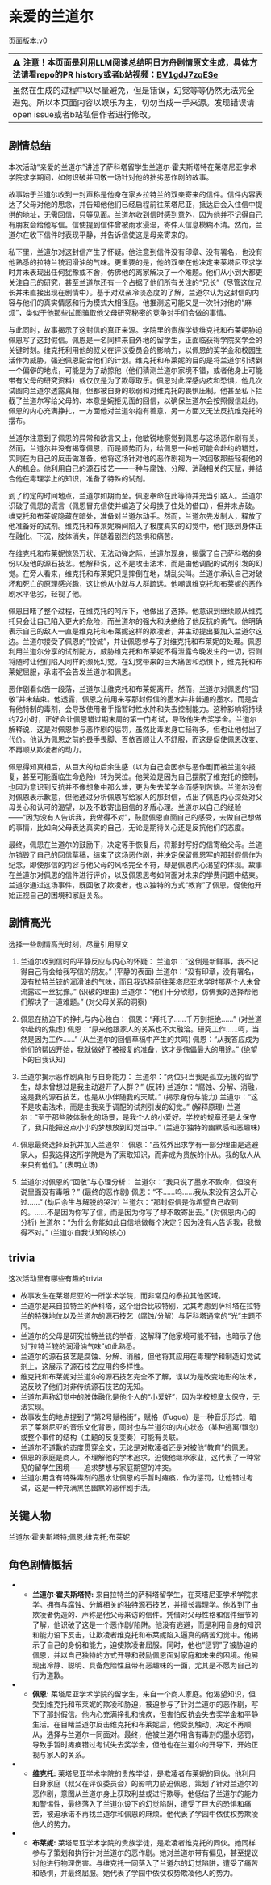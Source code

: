 # 亲爱的兰道尔
页面版本:v0
 

| :warning: 注意！本页面是利用LLM阅读总结明日方舟剧情原文生成，具体方法请看repo的PR history或者b站视频：[BV1gdJ7zqESe](https://www.bilibili.com/video/BV1gdJ7zqESe/)         |
|:----------------------------|
| 虽然在生成的过程中以尽量避免，但是错误，幻觉等等仍然无法完全避免。所以本页面内容以娱乐为主，切勿当成一手来源。发现错误请open issue或者b站私信作者进行修改。|



## 剧情总结
本次活动“亲爱的兰道尔”讲述了萨科塔留学生兰道尔·霍夫斯塔特在莱塔尼亚学术学院求学期间，如何识破并回敬一场针对他的拙劣恶作剧的故事。

故事始于兰道尔收到一封声称是他身在家乡拉特兰的双亲寄来的信件。信件内容表达了父母对他的思念，并告知他他们已经启程前往莱塔尼亚，抵达后会入住信中提供的地址，无需回信，只等见面。兰道尔收到信时感到意外，因为他并不记得自己有朋友会给他写信。信使提到信件曾被雨水浸湿，寄件人信息模糊不清。然而，兰道尔在收下信件时表现平静，并告诉信使这是母亲寄来的。

私下里，兰道尔对这封信产生了怀疑。他注意到信件没有印章、没有署名，也没有他熟悉的拉特兰铳润滑油的气味。更重要的是，他的双亲在他决定来莱塔尼亚求学时并未表现出任何犹豫或不舍，仿佛他的离家解决了一个难题。他们从小到大都更关注自己的研究，甚至兰道尔还有一个占据了他们所有关注的“兄长”（尽管这位兄长并未直接出现在剧情中）。基于对双亲冷淡态度的了解，兰道尔认为这封信的内容与他们的真实情感和行为模式大相径庭。他推测这可能又是一次针对他的“麻烦”，类似于他那些试图骗取他父母研究秘密的竞争对手们会做的事情。

与此同时，故事揭示了这封信的真正来源。学院里的贵族学徒维克托和布莱妮胁迫佩恩写了这封假信。佩恩是一名同样来自外地的留学生，正面临获得学院奖学金的关键时刻。维克托利用他的叔父在评议委员会的影响力，以佩恩的奖学金和校园生活作为威胁，强迫佩恩配合他们的计划。维克托和布莱妮的目的是将兰道尔引诱到一个偏僻的地点，可能是为了劫掠他（他们猜测兰道尔家境不错，或者他身上可能带有父母的研究资料）或仅仅是为了欺辱取乐。佩恩对此深感内疚和恐惧，他几次试图向兰道尔透露真相，但都被自身的软弱和对维克托的畏惧压制。他甚至私下拦截了兰道尔写给父母的、本意是婉拒见面的回信，以确保兰道尔会按照假信赴约。佩恩的内心充满挣扎，一方面他对兰道尔抱有善意，另一方面又无法反抗维克托的摆布。

兰道尔注意到了佩恩的异常和欲言又止，他敏锐地察觉到佩恩与这场恶作剧有关。然而，兰道尔并没有揭穿佩恩，而是顺势而为，给佩恩一种他可能会赴约的错觉，实则在为自己的反击做准备。他将这场针对他的恶作剧视为一次回敬那些轻视他的人的机会。他利用自己的源石技艺——一种与腐蚀、分解、消融相关的天赋，并结合他在毒理学上的知识，准备了特殊的试剂。

到了约定的时间地点，兰道尔如期而至。佩恩奉命在此等待并充当引路人。兰道尔识破了佩恩的谎言（佩恩冒充信使并编造了父母换了住处的借口），但并未点破。维克托和布莱妮隐藏在暗处，准备对兰道尔动手。然而，兰道尔先发制人，释放了他准备好的试剂。维克托和布莱妮瞬间陷入了极度真实的幻觉中，他们感到身体正在融化、下沉，肢体消失，伴随着剧烈的恐惧和痛苦。

在维克托和布莱妮惊恐万状、无法动弹之际，兰道尔现身，揭露了自己萨科塔的身份以及他的源石技艺。他解释说，这不是攻击法术，而是由他调配的试剂引发的幻觉。在旁人看来，维克托和布莱妮只是摔倒在地，胡乱尖叫。兰道尔承认自己对破坏和死亡的原理感兴趣，这让他从小就与人群疏远。他嘲讽维克托和布莱妮的恶作剧水平低劣，轻视了他。

佩恩目睹了整个过程，在维克托的呵斥下，他做出了选择。他意识到继续顺从维克托只会让自己陷入更大的危险，而兰道尔的强大和决绝给了他反抗的勇气。他明确表示自己的敌人一直是维克托和布莱妮这样的欺凌者，并主动提出要加入兰道尔这边。兰道尔接受了佩恩的“投诚”，并让佩恩参与了对维克托和布莱妮的处理。佩恩利用兰道尔分享的试剂配方，威胁维克托和布莱妮不得泄露今晚发生的一切，否则将随时让他们陷入同样的濒死幻觉。在幻觉带来的巨大痛苦和恐惧下，维克托和布莱妮屈服，承诺不会告发兰道尔和佩恩。

恶作剧看似告一段落，兰道尔让维克托和布莱妮离开。然而，兰道尔对佩恩的“回敬”并未结束。他透露，佩恩之前用来写那封假信的墨水并非普通的墨水，而是含有他特制的毒剂，会导致使用者手指暂时性水肿和失去控制能力。这种影响将持续约72小时，正好会让佩恩错过期末周的第一门考试，导致他失去奖学金。兰道尔解释说，这是对佩恩参与恶作剧的惩罚，虽然比毒发身亡轻得多，但也让他付出了代价。他认为佩恩之前的畏手畏脚、百依百顺让人不舒服，而这是促使佩恩改变、不再顺从欺凌者的动力。

佩恩得知真相后，从巨大的劫后余生感（以为自己会因参与恶作剧而被兰道尔报复，甚至可能面临生命危险）转为哭泣。他哭泣是因为自己摆脱了维克托的控制，也因为意识到反抗并不像想象中那么难，更为失去奖学金而感到苦恼。兰道尔没有对佩恩表示歉意，但他通过分析佩恩写给家人的那封信，点出了佩恩内心深处对父母关心和认可的渴望，以及不敢寄出回信的矛盾心理。兰道尔以自己的经验——“因为没有人告诉我，我做得不对”，鼓励佩恩直面自己的感受，去做自己想做的事情，比如向父母表达真实的自己，无论是期待关心还是反抗他们的态度。

最终，佩恩在兰道尔的鼓励下，决定等手恢复后，将那封写好的信寄给父母。兰道尔销毁了自己的回信草稿，结束了这场恶作剧，并决定保留佩恩写的那封假信作为纪念，即使那信的内容与他父母的风格完全不符，却是佩恩内心渴望的体现。故事在兰道尔对佩恩的信件进行评价，以及佩恩思考如何面对未来的学费问题中结束。兰道尔通过这场事件，既回敬了欺凌者，也以独特的方式“教育”了佩恩，促使他开始正视自己的困境和家庭关系。
## 剧情高光
选择一些剧情高光时刻，尽量引用原文

1.  兰道尔收到信时的平静反应与内心的怀疑：
    兰道尔：“这倒是新鲜事，我不记得自己有会给我写信的朋友。” (平静的表面)
    兰道尔：“没有印章，没有署名，没有拉特兰铳的润滑油的气味，而且我选择前往莱塔尼亚求学时那两个人未曾流露过一丝犹豫。” (识破的理由)
    兰道尔：“他们十分欣慰，仿佛我的选择帮他们解决了一道难题。” (对父母关系的洞察)

2.  佩恩在胁迫下的挣扎与内心独白：
    佩恩：“拜托了......千万别拒绝......” (对兰道尔赴约的焦虑)
    佩恩：“原来他跟家人的关系也不太融洽。研究工作......呵，当然是因为工作......” (从兰道尔的回信草稿中产生的共鸣)
    佩恩：“从我答应成为他们的帮凶开始，我就做好了被报复的准备，这才是傀儡最大的用途。” (绝望下的自我认知)

3.  兰道尔揭示恶作剧真相与自身能力：
    兰道尔：“两位只当我是孤立无援的留学生，却未曾想过是我主动避开了人群？” (反转)
    兰道尔：“腐蚀、分解、消融，这是我的源石技艺，也是从小伴随我的天赋。” (揭示身份与能力)
    兰道尔：“这不是攻击法术，而是由我亲手调配的试剂引发的幻觉。” (解释原理)
    兰道尔：“至于那些肢体融化的场景，是我个人的小爱好。学校的规章还是太保守了，我只能把这点小小的梦想放到幻觉当中。” (兰道尔独特的幽默感和恶趣味)

4.  佩恩最终选择反抗并加入兰道尔：
    佩恩：“虽然外出求学有一部分理由是逃避家人，但我选择这所学院是为了索取知识，而非成为贵族的仆从。我的敌人从来只有他们。” (表明立场)

5.  兰道尔对佩恩的“回敬”与心理分析：
    兰道尔：“我只说了墨水不致命，但没有说里面没有毒哦？” (最终的恶作剧)
    佩恩：“不......呜......我从来没有这么开心过......” (劫后余生与解脱的哭泣)
    兰道尔：“那封假信是你希望自己收到的。......不是因为你写了信，而是因为你写了却不敢寄出去。” (对佩恩内心的分析)
    兰道尔：“为什么你能如此自信地做每个决定？因为没有人告诉我，我做得不对。” (兰道尔自我认知的核心)
## trivia
这次活动里有哪些有趣的trivia

*   故事发生在莱塔尼亚的一所学术学院，而非常见的泰拉其他区域。
*   兰道尔是来自拉特兰的萨科塔，这个组合比较特别，尤其考虑到萨科塔在拉特兰的特殊地位以及兰道尔的源石技艺（腐蚀/分解）与萨科塔通常的“光”主题不同。
*   兰道尔的父母是研究拉特兰铳的学者，这解释了他家境可能不错，也暗示了他对“拉特兰铳的润滑油气味”如此熟悉。
*   兰道尔的源石技艺是腐蚀、分解、消融，但他将其应用在毒理学和制造幻觉试剂上，这展示了源石技艺应用的多样性。
*   维克托和布莱妮对兰道尔的源石技艺完全不了解，误以为是改变地形的法术，这反映了他们对非传统源石技艺的无知。
*   兰道尔声称幻觉中的肢体融化是他个人的“小爱好”，因为学校规章太保守，无法实现。
*   故事发生的地点提到了“第2号赋格街”，赋格（Fugue）是一种音乐形式，暗示了莱塔尼亚的音乐文化背景，同时也与兰道尔的内心状态（某种逃离/飘忽）或整个事件的结构（主题的反复变奏）可能有关联。
*   兰道尔不道歉的态度贯穿全文，无论是对欺凌者还是对被他“教育”的佩恩。
*   佩恩的家庭是商人，不理解他的学术追求，迫使他继承家业，这代表了一种常见的留学生困境——追求梦想与家庭期望的冲突。
*   兰道尔用含有特殊毒剂的墨水让佩恩的手暂时瘫痪，作为惩罚，让他错过考试，这是一种充满黑色幽默的恶作剧手法。
## 关键人物
兰道尔·霍夫斯塔特;佩恩;维克托;布莱妮
## 角色剧情概括
-   *   **兰道尔·霍夫斯塔特:** 来自拉特兰的萨科塔留学生，在莱塔尼亚学术学院求学。拥有与腐蚀、分解相关的独特源石技艺，并擅长毒理学。他收到了由欺凌者伪造的、声称是他父母来访的信件。凭借对父母性格和信件细节的了解，他识破了这是一个恶作剧/陷阱。他没有逃避，而是利用自身的知识和能力设下反击，让欺凌者维克托和布莱妮陷入逼真的痛苦幻觉中。他揭示了自己的身份和能力，迫使欺凌者屈服。同时，他也“惩罚”了被胁迫的佩恩，并以自己独特的方式开导和鼓励佩恩面对家庭和未来的困境。他展现出冷静、聪明、具备危险性且带有恶趣味的一面，尤其是不愿为自己的行为道歉。
-   *   **佩恩:** 莱塔尼亚学术学院的留学生，来自一个商人家庭。他渴望知识，但受到维克托和布莱妮的欺凌和胁迫，被迫参与了针对兰道尔的恶作剧，写下了那封假信。他内心充满挣扎和愧疚，但害怕反抗会失去奖学金和平静生活。在目睹兰道尔反击维克托和布莱妮后，他受到触动，决定不再顺从，选择与兰道尔一同面对。最终，他被兰道尔用含有毒剂的墨水惩罚，导致手暂时瘫痪错过考试失去奖学金，但他也在兰道尔的开导下，开始正视与家人的关系。
-   *   **维克托:** 莱塔尼亚学术学院的贵族学徒，是欺凌者布莱妮的同伙。他利用自身家庭（叔父在评议委员会）的影响力胁迫佩恩，策划了针对兰道尔的恶作剧，意图从兰道尔身上获取利益或进行欺辱。他低估了兰道尔的能力和警惕性，最终落入了兰道尔设下的幻觉陷阱，遭受了巨大的恐惧和痛苦，被迫承诺不再找兰道尔和佩恩的麻烦。他代表了学园中依仗权势欺凌他人的势力。
-   *   **布莱妮:** 莱塔尼亚学术学院的贵族学徒，是欺凌者维克托的同伙。她同样参与了策划和执行针对兰道尔的恶作剧。她对兰道尔带有偏见，甚至提议对他进行物理伤害。与维克托一同落入了兰道尔的幻觉陷阱，遭受了痛苦和恐惧，并最终屈服。她代表了学园中依仗权势欺凌他人的势力。